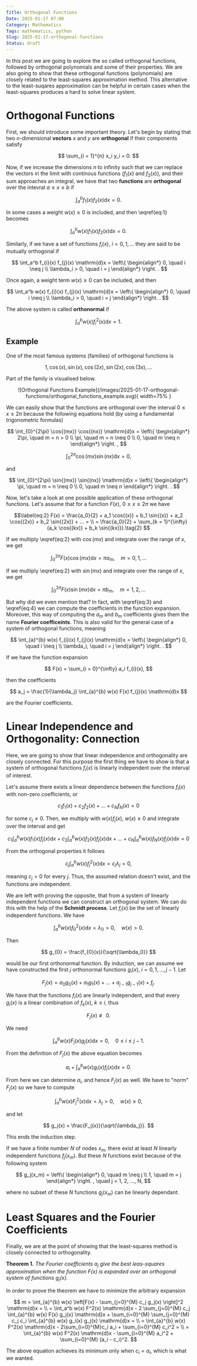 ```yaml
---
Title: Orthogonal Functions
Date: 2025-01-17 07:00
Category: Mathematics
Tags: mathematics, python
Slug: 2025-01-17-orthogonal-functions
Status: draft
---
```


In this post we are going to explore the so called orthogonal functions, followed by orthogonal polynomials and some of their properties. We are also going to show that these orthogonal functions (polynomials) are closely related to the least-squares approximation method. This alternative to the least-suqares approximation can be helpful in certain cases when the least-squares produces a hard to solve linear system.

# Orthogonal Functions

First, we should introduce some important theory. Let's begin by stating that two $n$-dimensional **vectors** $x$ and $y$ are **orthogonal** if their components satisfy

$$
\sum_{i = 1}^{n} x_i y_i = 0. 
$$

Now, if we increase the dimensions $n$ to infinity such that we can replace the vectors in the limit with continous functions ($f_{1}(x)$ and $f_{2}(x)$), and their sum approaches an integral, we have that two **functions** are **orthogonal** over the intevral $a \leq x \leq b$ if

$$\label{eq:1}
\int_a^b f_{1}(x) f_{2}(x) \mathrm{d}x = 0.\tag{1}
$$

In some cases a weight $w(x) \geq 0$ is included, and then \eqref{eq:1} becomes

$$
\int_a^b w(x) f_{1}(x) f_{2}(x) \mathrm{d}x = 0.
$$

Similarly, if we have a set of functions $f_{i}(x)$, $i = 0, 1, ...$ they are said to be mutually orthogonal if

$$
\int_a^b f_{i}(x) f_{j}(x) \mathrm{d}x = \left\{
\begin{align*}
0, \quad i \neq j \\
\lambda_i > 0, \quad i = j
\end{align*}
\right.
.
$$

Once again, a weight term $w(x) \geq 0$  can be included, and then

$$
\int_a^b w(x) f_{i}(x) f_{j}(x) \mathrm{d}x = \left\{
\begin{align*}
0, \quad i \neq j \\
\lambda_i > 0, \quad i = j
\end{align*}
\right.
.
$$

The above system is called **orthonormal** if

$$
\int_a^b w(x) f_{i}^{2}(x) \mathrm{d}x = 1.
$$

## Example

One of the most famous systems (families) of orthogonal functions is

$$
1, \cos{(x)}, \sin{(x)}, \cos{(2x)}, \sin{(2x)}, \cos{(3x)}, ...
$$

Part of the family is visualised below.

<center>
![Orthogonal Functions Example](/images/2025-01-17-orthogonal-functions/orthogonal_functions_example.svg){ width=75% }
</center>

We can easily show that the functions are orthogonal over the interval $0 \leq x \leq 2\pi$ because the following equations hold (by using a fundamental trigonometric formulas)

$$
\int_{0}^{2\pi} \cos{(mx)} \cos{(nx)} \mathrm{d}x = \left\{
\begin{align*}
2\pi, \quad m = n = 0 \\
\pi, \quad m = n \neq 0 \\
0, \quad m \neq n
\end{align*}
\right.
,
$$

$$
\int_{0}^{2\pi} \cos{(mx)} \sin{(nx)} \mathrm{d}x = 0,
$$

and

$$
\int_{0}^{2\pi} \sin{(mx)} \sin{(nx)} \mathrm{d}x = \left\{
\begin{align*}
\pi, \quad m = n \neq 0 \\
0, \quad m \neq n
\end{align*}
\right.
.
$$

Now, let's take a look at one possible application of these orthogonal functions. Let's assume that for a function $F(x)$, $0 \leq x \leq 2\pi$ we have

$$\label{eq:2}
F(x) = \frac{a_0}{2} + a_1 \cos{(x)} + b_1 \sin{(x)} + a_2 \cos{(2x)} + b_2 \sin{(2x)} + ... = \\
= \frac{a_0}{2} + \sum_{k = 1}^{\infty} (a_k \cos{(kx)} + b_k \sin{(kx)}).\tag{2}
$$

If we multiply \eqref{eq:2} with $\cos{(mx)}$ and integrate over the range of $x$, we get

$$\label{eq:3}
\int_{0}^{2\pi} F(x)\cos{(mx)} \mathrm{d}x = \pi a_m, \quad m = 0, 1, ...\tag{3}
$$

If we multiply \eqref{eq:2} with $\sin{(mx)}$ and integrate over the range of $x$, we get

$$\label{eq:4}
\int_{0}^{2\pi} F(x)\sin{(mx)} \mathrm{d}x = \pi b_m, \quad m = 1, 2, ...\tag{4}
$$

But why did we even mention that? In fact, with \eqref{eq:3} and \eqref{eq:4} we can compute the coefficients in the function expansion. Moreover, this way of computing the $a_m$ and $b_m$ coefficients gives them the name **Fourier coefficeints**. This is also valid for the general case of a system of orthogonal functions, meaning

$$
\int_{a}^{b} w(x) f_{i}(x) f_{j}(x) \mathrm{d}x = \left\{
\begin{align*}
0, \quad i \neq j \\
\lambda_i, \quad i = j
\end{align*}
\right.
.
$$

If we have the function expansion

$$
F(x) = \sum_{i = 0}^{\infty} a_i f_{i}(x),
$$

then the coefficients

$$
a_j = \frac{1}{\lambda_j} \int_{a}^{b} w(x) F(x) f_{j}(x) \mathrm{d}x
$$

are the Fourier coefficients.

# Linear Independence and Orthogonality: Connection

Here, we are going to show that linear independence and orthogonality are closely connected. For this purpose the first thing we have to show is that a system of orthogonal functions $f_i(x)$ is linearly independent over the interval of interest.

Let's assume there exists a linear dependence between the functions $f_i(x)$ with non-zero coefficients, or

$$
c_1 f_1(x) + c_2 f_2(x) + ... + c_N f_N(x) = 0
$$

for some $c_j \neq 0$. Then, we multiply with $w(x) f_j(x)$, $w(x) \geq 0$ and integrate over the interval and get

$$
c_1 \int_a^b w(x) f_1(x) f_j(x) \mathrm{d}x + c_2 \int_a^b w(x) f_2(x) f_j(x) \mathrm{d}x + ... + c_N \int_a^b w(x) f_N(x) f_j(x) \mathrm{d}x = 0
$$

From the orthogonal properties it follows

$$
c_j \int_{a}^{b} w(x) f_{j}^{2}(x) \mathrm{d}x = c_j \lambda_j = 0,
$$

meaning $c_j = 0$ for every $j$. Thus, the assumed relation doesn't exist, and the functions are independent.

We are left with proving the opposite, that from a system of linearly independent functions we can construct an orthogonal system. We can do this with the help of the **Schmidt process**. Let $f_i(x)$ be the set of linearly independent functions. We have

$$
\int_{a}^{b} w(x) f_{0}^2(x) \mathrm{d}x = \lambda_0 > 0, \quad w(x) > 0.
$$

Then

$$
g_{0} = \frac{f_{0}(x)}{\sqrt{\lambda_0}}
$$

would be our first orthonormal function. By induction, we can assume we have constructed the first $j$ orthonormal functions $g_{i}(x)$, $i = 0, 1, ..., j-1$. Let

$$
F_{j}(x) = a_{0} g_{0}(x) + a_{1} g_{1}(x) + ... + a_{j-1} g_{j-1}(x) + f_j.
$$

We have that the functions $f_i(x)$ are linearly independent, and that every $g_{i}(x)$ is a linear combination of $f_{k}(x)$, $k \leq i$, thus

$$
F_j(x) \not\equiv 0.
$$

We need

$$
\int_{a}^{b} w(x) F_j(x) g_j(x) \mathrm{d}x = 0, \quad 0 \leq i \leq j-1.
$$

From the definition of $F_j(x)$ the above equation becomes

$$
a_i + \int_{a}^{b} w(x) g_i(x) f_j(x) \mathrm{d}x = 0.
$$

From here we can determine $a_i$, and hence $F_j(x)$ as well. We have to "norm" $F_j(x)$ so we have to compute

$$
\int_{a}^{b} w(x) F_j^2(x) \mathrm{d}x = \lambda_j > 0, \quad w(x) \geq 0,
$$

and let

$$
g_j(x) = \frac{F_j(x)}{\sqrt{\lambda_j}}.
$$

This ends the induction step.

If we have a finite number $N$ of nodes $x_m$, there exist at least $N$ linearly independent functions $f_j(x_m)$. But these $N$ functions exist because of the following system

$$
g_j(x_m) = \left\{
\begin{align*}
0, \quad m \neq j \\
1, \quad m = j
\end{align*}
\right.
, \quad j = 1, 2, ..., N,
$$

where no subset of these $N$ functions $g_j(x_m)$ can be linearly dependant.

# Least Squares and the Fourier Coefficients

Finally, we are at the point of showing that the least-squares method is closely connected to orthogonality.

<b>Theorem 1.</b> <i>The Fourier coefficients $a_j$ give the best leas-squares approximation when the function $F(x)$ is expanded over an orthogonal system of functions $g_j(x)$.</i>

In order to prove the theorem we have to minimize the arbitrary expansion 

$$
m = \int_{a}^{b} w(x) \left[F(x) - \sum_{j=0}^{M} c_j g_j(x) \right]^2 \mathrm{d}x = \\
= \int_a^b w(x) F^2(x) \mathrm{d}x - 2 \sum_{j=0}^{M} c_j \int_{a}^{b} w(x) F(x) g_j(x) \mathrm{d}x + \sum_{i=0}^{M} \sum_{j=0}^{M} c_j c_i \int_{a}^{b} w(x) g_i(x) g_j(x) \mathrm{d}x = \\
= \int_{a}^{b} w(x) F^2(x) \mathrm{d}x - 2\sum_{i=0}^{M}c_i a_i + \sum_{i=0}^{M} c_i^2 = \\
= \int_{a}^{b} w(x) F^2(x) \mathrm{d}x - \sum_{i=0}^{M} a_i^2 + \sum_{i=0}^{M} (a_i - c_i)^2.
$$

The above equation achieves its minimum only when $c_i = a_i$, which is what we wanted.
